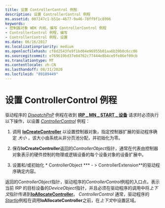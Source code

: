 ```yaml
---
title: 设置 ControllerControl 例程
description: 设置 ControllerControl 例程
ms.assetid: 007247c1-b51e-4677-9a46-78ff9f1c8996
keywords:
- 控制器对象 WDK 内核，编写 ControllerControl 例程
- ControllerControl 例程，编写
- ControllerControl 例程，设置
ms.date: 06/16/2017
ms.localizationpriority: medium
ms.openlocfilehash: cf8d2543fe9f1bd04e96955b01aa6b39b0c6cc06
ms.sourcegitcommit: e769619bd37e04762c77444e8b4ce9fe86ef09cb
ms.translationtype: MT
ms.contentlocale: zh-CN
ms.lasthandoff: 08/31/2020
ms.locfileid: "89189449"
---
```

# <a name="setting-up-controllercontrol-routines"></a>设置 ControllerControl 例程





驱动程序的 [*DispatchPnP*](/windows-hardware/drivers/ddi/wdm/nc-wdm-driver_dispatch) 例程在收到 [**IRP \_ MN \_ START \_ 设备**](./irp-mn-start-device.md) 请求时必须执行以下操作，以设置 [*ControllerControl*](https://msdn.microsoft.com/library/windows/hardware/ff542049) 例程：

1.  调用 [**IoCreateController**](/windows-hardware/drivers/ddi/ntddk/nf-ntddk-iocreatecontroller) 以设置控制器对象，指定控制器扩展的驱动程序确定 *大小* ，该大小由系统从非分页池分配，并初始化为零。

2.  保存**IoCreateController**返回的*ControllerObject*指针，通常在代表由控制器对象表示的硬件控制的物理或逻辑设备的每个设备对象的设备扩展中。

3.  设置和/或初始化 * ControllerObject *** - &gt; ControllerExtension**的驱动程序确定内容。

返回的*ControllerObject*指针，驱动程序的*ControllerControl*例程的入口点，表示当前 IRP 的目标设备的*DeviceObject*指针，并且必须在驱动程序的调用中将*上下文*指针传递到[**IoAllocateController**](/windows-hardware/drivers/ddi/ntddk/nf-ntddk-ioallocatecontroller)。 *ControllerControl* 通常，驱动程序的[*StartIo*](/windows-hardware/drivers/ddi/wdm/nc-wdm-driver_startio)例程在调用**IoAllocateController**之前，在*上下文*中设置区域。

 

